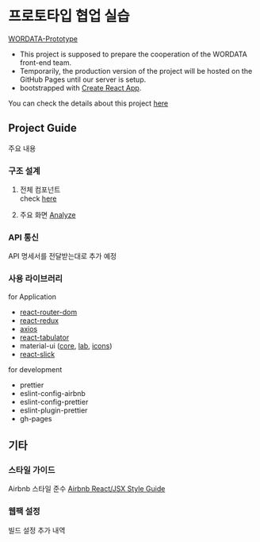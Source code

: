 # 프로토타입 협업 실습

[WORDATA-Prototype](https://goldk11.github.io/team-practice)  
 - This project is supposed to prepare the cooperation of the WORDATA front-end team.  
 - Temporarily, the production version of the project will be hosted on the GitHub Pages until our server is setup.  
 - bootstrapped with [Create React App](https://github.com/facebook/create-react-app).

You can check the details about this project [here](https://kline1103.tistory.com/74?category=426769)

## Project Guide

주요 내용

### 구조 설계
1. 전체 컴포넌트  
check [here](https://kline1103.tistory.com/76)  

2. 주요 화면 
[Analyze](https://kline1103.tistory.com/106?category=426769)  

### API 통신

API 명세서를 전달받는대로 추가 예정    

### 사용 라이브러리

for Application

- [react-router-dom](https://reactrouter.com/)
- [react-redux](https://react-redux.js.org/)
- [axios](https://github.com/axios/axios)
- [react-tabulator](http://tabulator.info/docs/4.9/frameworks#react)
- material-ui ([core](https://material-ui.com/), [lab](https://material-ui.com/components/about-the-lab/), [icons](https://material-ui.com/components/icons/))
- [react-slick](https://react-slick.neostack.com/)

for development

- prettier
- eslint-config-airbnb
- eslint-config-prettier
- eslint-plugin-prettier
- gh-pages

## 기타

### 스타일 가이드

Airbnb 스타일 준수 [Airbnb React/JSX Style Guide](https://github.com/airbnb/javascript/tree/master/react)

### 웹팩 설정

빌드 설정 추가 내역

```

```
